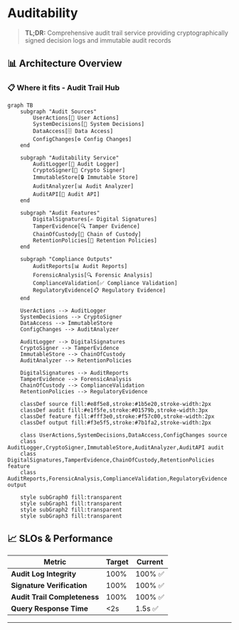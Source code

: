 # Auditability

> **TL;DR:** Comprehensive audit trail service providing cryptographically signed decision logs and immutable audit records

## 📊 **Architecture Overview**

### 📋 **Where it fits** - Audit Trail Hub
```mermaid
graph TB
    subgraph "Audit Sources"
        UserActions[👤 User Actions]
        SystemDecisions[🤖 System Decisions]
        DataAccess[🗄️ Data Access]
        ConfigChanges[⚙️ Config Changes]
    end
    
    subgraph "Auditability Service"
        AuditLogger[📝 Audit Logger]
        CryptoSigner[🔐 Crypto Signer]
        ImmutableStore[🔒 Immutable Store]
        AuditAnalyzer[📊 Audit Analyzer]
        AuditAPI[🔌 Audit API]
    end
    
    subgraph "Audit Features"
        DigitalSignatures[✍️ Digital Signatures]
        TamperEvidence[🔍 Tamper Evidence]
        ChainOfCustody[🔗 Chain of Custody]
        RetentionPolicies[📅 Retention Policies]
    end
    
    subgraph "Compliance Outputs"
        AuditReports[📊 Audit Reports]
        ForensicAnalysis[🔍 Forensic Analysis]
        ComplianceValidation[✅ Compliance Validation]
        RegulatoryEvidence[📋 Regulatory Evidence]
    end
    
    UserActions --> AuditLogger
    SystemDecisions --> CryptoSigner
    DataAccess --> ImmutableStore
    ConfigChanges --> AuditAnalyzer
    
    AuditLogger --> DigitalSignatures
    CryptoSigner --> TamperEvidence
    ImmutableStore --> ChainOfCustody
    AuditAnalyzer --> RetentionPolicies
    
    DigitalSignatures --> AuditReports
    TamperEvidence --> ForensicAnalysis
    ChainOfCustody --> ComplianceValidation
    RetentionPolicies --> RegulatoryEvidence
    
    classDef source fill:#e8f5e8,stroke:#1b5e20,stroke-width:2px
    classDef audit fill:#e1f5fe,stroke:#01579b,stroke-width:3px
    classDef feature fill:#fff3e0,stroke:#f57c00,stroke-width:2px
    classDef output fill:#f3e5f5,stroke:#7b1fa2,stroke-width:2px
    
    class UserActions,SystemDecisions,DataAccess,ConfigChanges source
    class AuditLogger,CryptoSigner,ImmutableStore,AuditAnalyzer,AuditAPI audit
    class DigitalSignatures,TamperEvidence,ChainOfCustody,RetentionPolicies feature
    class AuditReports,ForensicAnalysis,ComplianceValidation,RegulatoryEvidence output

    style subGraph0 fill:transparent
    style subGraph1 fill:transparent
    style subGraph2 fill:transparent
    style subGraph3 fill:transparent
```

## 📈 **SLOs & Performance**

| Metric | Target | Current |
|--------|--------|---------|
| **Audit Log Integrity** | 100% | 100% ✅ |
| **Signature Verification** | 100% | 100% ✅ |
| **Audit Trail Completeness** | 100% | 100% ✅ |
| **Query Response Time** | <2s | 1.5s ✅ |

---

